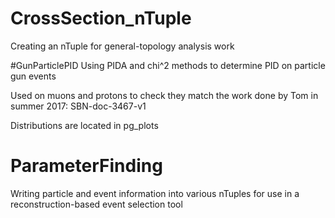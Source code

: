 # CrossSection_nTuple
Creating an nTuple for general-topology analysis work

#GunParticlePID
Using PIDA and chi^2 methods to determine PID on particle gun events

Used on muons and protons to check they match the work done by Tom in summer 2017: SBN-doc-3467-v1

Distributions are located in pg_plots

# ParameterFinding
Writing particle and event information into various nTuples for use in a reconstruction-based event selection tool
